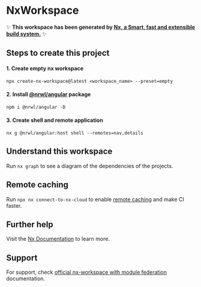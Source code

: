 # NxWorkspace

✨ **This workspace has been generated by [Nx, a Smart, fast and extensible build system.](https://nx.dev)** ✨

## Steps to create this project

#### 1. Create empty nx workspace

`npx create-nx-workspace@latest <workspace_name> --preset=empty`

#### 2. Install [@nrwl/angular](https://nx.dev/packages/angular) package

`npm i @nrwl/angular -D`

#### 3. Create shell and remote application

`nx g @nrwl/angular:host shell --remotes=nav,details`

## Understand this workspace

Run `nx graph` to see a diagram of the dependencies of the projects.

## Remote caching

Run `npx nx connect-to-nx-cloud` to enable [remote caching](https://nx.app) and make CI faster.

## Further help

Visit the [Nx Documentation](https://nx.dev) to learn more.

## Support

For support, check [official nx-workspace with module federation](https://nx.dev/recipes/module-federation/dynamic-module-federation-with-angular#advanced-angular-micro-frontends-with-dynamic-module-federation) documentation.
